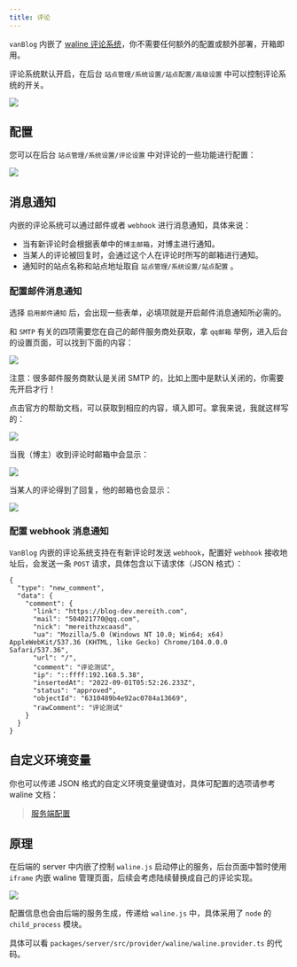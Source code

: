 ```yaml
---
title: 评论
---
```


`vanBlog` 内嵌了 [waline 评论系统](https://waline.js.org/)，你不需要任何额外的配置或额外部署，开箱即用。

评论系统默认开启，在后台 `站点管理/系统设置/站点配置/高级设置` 中可以控制评论系统的开关。

![](https://pic.mereith.com/img/4ab797b4096a953d9d27ebf6a4a2b0dc.clipboard-2022-08-25.png)

## 配置

您可以在后台 `站点管理/系统设置/评论设置` 中对评论的一些功能进行配置：

![](https://www.mereith.com/static/img/4b0725013bd8cd940995e383ba83e527.clipboard-2022-09-01.png)

## 消息通知

内嵌的评论系统可以通过邮件或者 `webhook` 进行消息通知，具体来说：

- 当有新评论时会根据表单中的`博主邮箱`，对博主进行通知。
- 当某人的评论被回复时，会通过这个人在评论时所写的邮箱进行通知。
- 通知时的站点名称和站点地址取自 `站点管理/系统设置/站点配置` 。

### 配置邮件消息通知

选择 `启用邮件通知` 后，会出现一些表单，必填项就是开启邮件消息通知所必需的。

和 `SMTP` 有关的四项需要您在自己的邮件服务商处获取，拿 `qq邮箱` 举例，进入后台的设置页面，可以找到下面的内容：

![](https://www.mereith.com/static/img/3a0157c13c7ed53b5f3a7c360f23c61c.clipboard-2022-09-01.png)

注意：很多邮件服务商默认是关闭 SMTP 的，比如上图中是默认关闭的，你需要先开启才行！

点击官方的帮助文档，可以获取到相应的内容，填入即可。拿我来说，我就这样写的：

![](https://www.mereith.com/static/img/c55b4837910d893d4431543304ac0585.clipboard-2022-09-01.png)

当我（博主）收到评论时邮箱中会显示：

![](https://www.mereith.com/static/img/d57d80bd5c8a3459142066c039fc386c.clipboard-2022-09-01.png)

当某人的评论得到了回复，他的邮箱也会显示：

![](https://www.mereith.com/static/img/ac9a19cc271e76b0b09159884cb54e63.clipboard-2022-09-01.png)

### 配置 webhook 消息通知

`VanBlog` 内嵌的评论系统支持在有新评论时发送 `webhook`，配置好 `webhook` 接收地址后，会发送一条 `POST` 请求，具体包含以下请求体（JSON 格式）：

```
{
  "type": "new_comment",
  "data": {
    "comment": {
      "link": "https://blog-dev.mereith.com",
      "mail": "504021770@qq.com",
      "nick": "mereithzxcaasd",
      "ua": "Mozilla/5.0 (Windows NT 10.0; Win64; x64) AppleWebKit/537.36 (KHTML, like Gecko) Chrome/104.0.0.0 Safari/537.36",
      "url": "/",
      "comment": "评论测试",
      "ip": "::ffff:192.168.5.38",
      "insertedAt": "2022-09-01T05:52:26.233Z",
      "status": "approved",
      "objectId": "6310489b4e92ac0784a13669",
      "rawComment": "评论测试"
    }
  }
}
```

## 自定义环境变量

你也可以传递 JSON 格式的自定义环境变量键值对，具体可配置的选项请参考 waline 文档：

> [服务端配置](https://waline.js.org/reference/server.html)

## 原理

在后端的 server 中内嵌了控制 `waline.js` 启动停止的服务，后台页面中暂时使用 `iframe` 内嵌 waline 管理页面，后续会考虑陆续替换成自己的评论实现。

![](https://pic.mereith.com/img/dd7792a91f5a3b945ee2b261b06f666a.clipboard-2022-08-25.png)

配置信息也会由后端的服务生成，传递给 `waline.js` 中，具体采用了 `node` 的 `child_process` 模块。

具体可以看 `packages/server/src/provider/waline/waline.provider.ts` 的代码。
